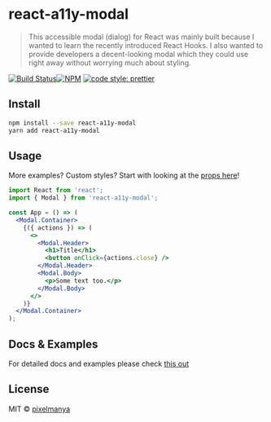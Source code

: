 # react-a11y-modal

> This accessible modal (dialog) for React was mainly built because I wanted to learn the recently introduced React Hooks. I also wanted to provide developers a decent-looking modal which they could use right away without worrying much about styling.

[![Build Status](https://travis-ci.com/pixelmanya/react-a11y-modal.svg?branch=master)](https://travis-ci.com/pixelmanya/react-a11y-modal)[![NPM](https://img.shields.io/npm/v/react-a11y-modal.svg)](https://www.npmjs.com/package/react-a11y-modal) [![code style: prettier](https://img.shields.io/badge/code_style-prettier-ff69b4.svg?style=flat-square)](https://github.com/prettier/prettier)

## Install

```bash
npm install --save react-a11y-modal
yarn add react-a11y-modal

```

## Usage

More examples? Custom styles? Start with looking at the [props here](https://pixelmanya.github.io/react-a11y-modal/#props)!

```jsx
import React from 'react';
import { Modal } from 'react-a11y-modal';

const App = () => (
  <Modal.Container>
    {({ actions }) => (
      <>
        <Modal.Header>
          <h1>Title</h1>
          <button onClick={actions.close} />
        </Modal.Header>
        <Modal.Body>
          <p>Some text too.</p>
        </Modal.Body>
      </>
    )}
  </Modal.Container>
);
```

## Docs & Examples

For detailed docs and examples please check [this out](https://pixelmanya.github.io/react-a11y-modal)

## License

MIT © [pixelmanya](https://github.com/pixelmanya)
